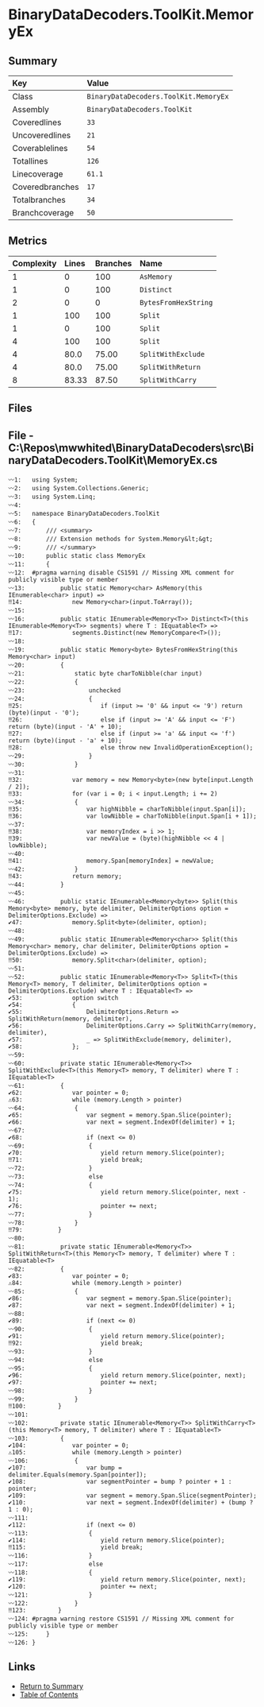 ﻿# BinaryDataDecoders.ToolKit.MemoryEx

## Summary

| Key             | Value                                 |
| :-------------- | :------------------------------------ |
| Class           | `BinaryDataDecoders.ToolKit.MemoryEx` |
| Assembly        | `BinaryDataDecoders.ToolKit`          |
| Coveredlines    | `33`                                  |
| Uncoveredlines  | `21`                                  |
| Coverablelines  | `54`                                  |
| Totallines      | `126`                                 |
| Linecoverage    | `61.1`                                |
| Coveredbranches | `17`                                  |
| Totalbranches   | `34`                                  |
| Branchcoverage  | `50`                                  |

## Metrics

| Complexity | Lines | Branches | Name                 |
| :--------- | :---- | :------- | :------------------- |
| 1          | 0     | 100      | `AsMemory`           |
| 1          | 0     | 100      | `Distinct`           |
| 2          | 0     | 0        | `BytesFromHexString` |
| 1          | 100   | 100      | `Split`              |
| 1          | 0     | 100      | `Split`              |
| 4          | 100   | 100      | `Split`              |
| 4          | 80.0  | 75.00    | `SplitWithExclude`   |
| 4          | 80.0  | 75.00    | `SplitWithReturn`    |
| 8          | 83.33 | 87.50    | `SplitWithCarry`     |

## Files

## File - C:\Repos\mwwhited\BinaryDataDecoders\src\BinaryDataDecoders.ToolKit\MemoryEx.cs

```CSharp
〰1:   using System;
〰2:   using System.Collections.Generic;
〰3:   using System.Linq;
〰4:   
〰5:   namespace BinaryDataDecoders.ToolKit
〰6:   {
〰7:       /// <summary>
〰8:       /// Extension methods for System.Memory&lt;&gt;
〰9:       /// </summary>
〰10:      public static class MemoryEx
〰11:      {
〰12:  #pragma warning disable CS1591 // Missing XML comment for publicly visible type or member
〰13:          public static Memory<char> AsMemory(this IEnumerable<char> input) =>
‼14:              new Memory<char>(input.ToArray());
〰15:  
〰16:          public static IEnumerable<Memory<T>> Distinct<T>(this IEnumerable<Memory<T>> segments) where T : IEquatable<T> =>
‼17:              segments.Distinct(new MemoryCompare<T>());
〰18:  
〰19:          public static Memory<byte> BytesFromHexString(this Memory<char> input)
〰20:          {
〰21:              static byte charToNibble(char input)
〰22:              {
〰23:                  unchecked
〰24:                  {
‼25:                      if (input >= '0' && input <= '9') return (byte)(input - '0');
‼26:                      else if (input >= 'A' && input <= 'F') return (byte)(input - 'A' + 10);
‼27:                      else if (input >= 'a' && input <= 'f') return (byte)(input - 'a' + 10);
‼28:                      else throw new InvalidOperationException();
〰29:                  }
〰30:              }
〰31:  
‼32:              var memory = new Memory<byte>(new byte[input.Length / 2]);
‼33:              for (var i = 0; i < input.Length; i += 2)
〰34:              {
‼35:                  var highNibble = charToNibble(input.Span[i]);
‼36:                  var lowNibble = charToNibble(input.Span[i + 1]);
〰37:  
‼38:                  var memoryIndex = i >> 1;
‼39:                  var newValue = (byte)(highNibble << 4 | lowNibble);
〰40:  
‼41:                  memory.Span[memoryIndex] = newValue;
〰42:              }
‼43:              return memory;
〰44:          }
〰45:  
〰46:          public static IEnumerable<Memory<byte>> Split(this Memory<byte> memory, byte delimiter, DelimiterOptions option = DelimiterOptions.Exclude) =>
✔47:              memory.Split<byte>(delimiter, option);
〰48:  
〰49:          public static IEnumerable<Memory<char>> Split(this Memory<char> memory, char delimiter, DelimiterOptions option = DelimiterOptions.Exclude) =>
‼50:              memory.Split<char>(delimiter, option);
〰51:  
〰52:          public static IEnumerable<Memory<T>> Split<T>(this Memory<T> memory, T delimiter, DelimiterOptions option = DelimiterOptions.Exclude) where T : IEquatable<T> =>
✔53:              option switch
✔54:              {
✔55:                  DelimiterOptions.Return => SplitWithReturn(memory, delimiter),
✔56:                  DelimiterOptions.Carry => SplitWithCarry(memory, delimiter),
✔57:                  _ => SplitWithExclude(memory, delimiter),
✔58:              };
〰59:  
〰60:          private static IEnumerable<Memory<T>> SplitWithExclude<T>(this Memory<T> memory, T delimiter) where T : IEquatable<T>
〰61:          {
✔62:              var pointer = 0;
⚠63:              while (memory.Length > pointer)
〰64:              {
✔65:                  var segment = memory.Span.Slice(pointer);
✔66:                  var next = segment.IndexOf(delimiter) + 1;
〰67:  
✔68:                  if (next <= 0)
〰69:                  {
✔70:                      yield return memory.Slice(pointer);
‼71:                      yield break;
〰72:                  }
〰73:                  else
〰74:                  {
✔75:                      yield return memory.Slice(pointer, next - 1);
✔76:                      pointer += next;
〰77:                  }
〰78:              }
‼79:          }
〰80:  
〰81:          private static IEnumerable<Memory<T>> SplitWithReturn<T>(this Memory<T> memory, T delimiter) where T : IEquatable<T>
〰82:          {
✔83:              var pointer = 0;
⚠84:              while (memory.Length > pointer)
〰85:              {
✔86:                  var segment = memory.Span.Slice(pointer);
✔87:                  var next = segment.IndexOf(delimiter) + 1;
〰88:  
✔89:                  if (next <= 0)
〰90:                  {
✔91:                      yield return memory.Slice(pointer);
‼92:                      yield break;
〰93:                  }
〰94:                  else
〰95:                  {
✔96:                      yield return memory.Slice(pointer, next);
✔97:                      pointer += next;
〰98:                  }
〰99:              }
‼100:         }
〰101: 
〰102:         private static IEnumerable<Memory<T>> SplitWithCarry<T>(this Memory<T> memory, T delimiter) where T : IEquatable<T>
〰103:         {
✔104:             var pointer = 0;
⚠105:             while (memory.Length > pointer)
〰106:             {
✔107:                 var bump = delimiter.Equals(memory.Span[pointer]);
✔108:                 var segmentPointer = bump ? pointer + 1 : pointer;
✔109:                 var segment = memory.Span.Slice(segmentPointer);
✔110:                 var next = segment.IndexOf(delimiter) + (bump ? 1 : 0);
〰111: 
✔112:                 if (next <= 0)
〰113:                 {
✔114:                     yield return memory.Slice(pointer);
‼115:                     yield break;
〰116:                 }
〰117:                 else
〰118:                 {
✔119:                     yield return memory.Slice(pointer, next);
✔120:                     pointer += next;
〰121:                 }
〰122:             }
‼123:         }
〰124: #pragma warning restore CS1591 // Missing XML comment for publicly visible type or member
〰125:     }
〰126: }
```

## Links

* [Return to Summary](Summary.md)
* [Table of Contents](../TOC.md)

